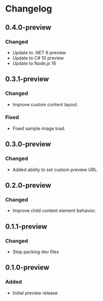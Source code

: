 # Changelog

## 0.4.0-preview
### Changed
- Update to .NET 6 preview
- Update to C# 10 preview
- Update to Node.js 16

## 0.3.1-preview
### Changed
- Improve custom content layout.
### Fixed
- Fixed sample image load.

## 0.3.0-preview
### Changed
- Added ability to set custom preview URL.

## 0.2.0-preview
### Changed
- Improve child content element behavior.

## 0.1.1-preview
### Changed
- Stop packing dev files

## 0.1.0-preview
### Added
- Initial preview release